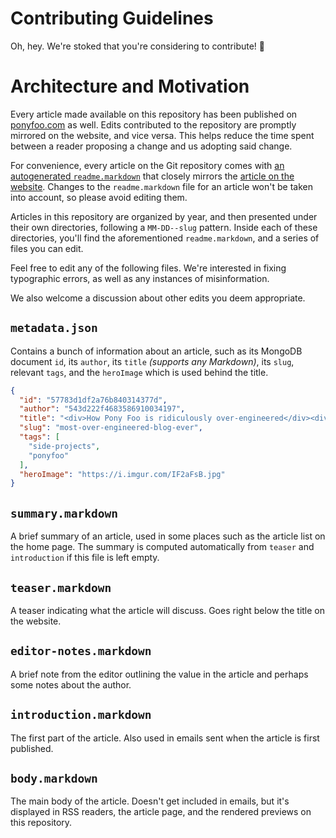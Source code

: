 # Contributing Guidelines

Oh, hey. We're stoked that you're considering to contribute! 🎉

# Architecture and Motivation

Every article made available on this repository has been published on [ponyfoo.com][pf] as well. Edits contributed to the repository are promptly mirrored on the website, and vice versa. This helps reduce the time spent between a reader proposing a change and us adopting said change.

For convenience, every article on the Git repository comes with [an autogenerated `readme.markdown`][readme-example] that closely mirrors the [article on the website][web-example]. Changes to the `readme.markdown` file for an article won't be taken into account, so please avoid editing them.

Articles in this repository are organized by year, and then presented under their own directories, following a `MM-DD--slug` pattern. Inside each of these directories, you'll find the aforementioned `readme.markdown`, and a series of files you can edit.

Feel free to edit any of the following files. We're interested in fixing typographic errors, as well as any instances of misinformation.

We also welcome a discussion about other edits you deem appropriate.

## `metadata.json`

Contains a bunch of information about an article, such as its MongoDB document `id`, its `author`, its `title` _(supports any Markdown)_, its `slug`, relevant `tags`, and the `heroImage` which is used behind the title.

```json
{
  "id": "57783d1df2a76b840314377d",
  "author": "543d222f4683586910034197",
  "title": "<div>How Pony Foo is ridiculously over-engineered</div><div><em>— and why that is awesome</em></div>",
  "slug": "most-over-engineered-blog-ever",
  "tags": [
    "side-projects",
    "ponyfoo"
  ],
  "heroImage": "https://i.imgur.com/IF2aFsB.jpg"
}
```

## `summary.markdown`

A brief summary of an article, used in some places such as the article list on the home page. The summary is computed automatically from `teaser` and `introduction` if this file is left empty.

## `teaser.markdown`

A teaser indicating what the article will discuss. Goes right below the title on the website.

## `editor-notes.markdown`

A brief note from the editor outlining the value in the article and perhaps some notes about the author.

## `introduction.markdown`

The first part of the article. Also used in emails sent when the article is first published.

## `body.markdown`

The main body of the article. Doesn't get included in emails, but it's displayed in RSS readers, the article page, and the rendered previews on this repository.

[pf]: https://ponyfoo.com
[readme-example]: https://github.com/ponyfoo/articles/blob/noindex/2016/07-02--most-over-engineered-blog-ever/readme.markdown
[web-example]: https://ponyfoo.com/articles/most-over-engineered-blog-ever
